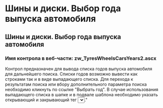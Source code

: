 ﻿---
description: 2.4.7
---
# Шины и диски. Выбор года выпуска автомобиля
## Шины и диски. Выбор года выпуска автомобиля
### Имя контрола в веб-части: zw_TyresWheelsCarsYears2.ascx
Контрол предназначен для вывода списка годов выпуска автомобиля для дальнейшего поиска.
Списки годов возможно вывести как строками так и в виде выпадающего списка.
Для перехода к результатам поиска или вбору дополнительного параметра поиска необходимо кликнуть по ссылке "Выбрать год".
В случае использования выпадающего списка в шапке и в подвале шаблона необходимо указать открывающий и закрывающий тег <select></select>."
